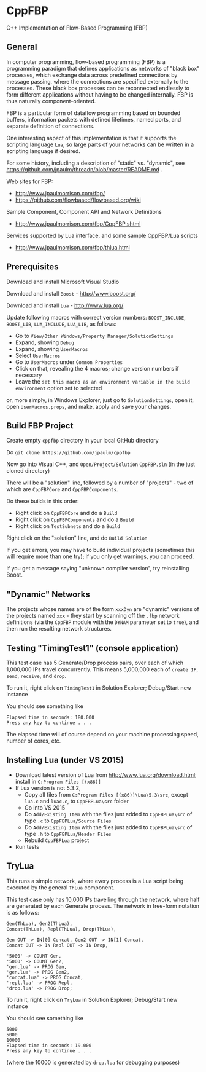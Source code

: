 CppFBP
===

C++ Implementation of Flow-Based Programming (FBP)

General
---

In computer programming, flow-based programming (FBP) is a programming paradigm that defines applications as networks of "black box" processes, which exchange data across predefined connections by message passing, where the connections are specified externally to the processes. These black box processes can be reconnected endlessly to form different applications without having to be changed internally. FBP is thus naturally component-oriented.

FBP is a particular form of dataflow programming based on bounded buffers, information packets with defined lifetimes, named ports, and separate definition of connections.

One interesting aspect of this implementation is that it supports the scripting language `Lua`, so large parts of your networks can be written in a scripting language if desired.

For some history, including a description of "static" vs. "dynamic", see https://github.com/jpaulm/threadn/blob/master/README.md .

Web sites for FBP: 
* http://www.jpaulmorrison.com/fbp/
* https://github.com/flowbased/flowbased.org/wiki

Sample Component, Component API and Network Definitions
* http://www.jpaulmorrison.com/fbp/CppFBP.shtml
 
Services supported by Lua interface, and some sample CppFBP/Lua scripts
* http://www.jpaulmorrison.com/fbp/thlua.html


Prerequisites
---

Download and install Microsoft Visual Studio

Download and install `Boost` - http://www.boost.org/

Download and install `Lua` - http://www.lua.org/

Update following macros with correct version numbers: `BOOST_INCLUDE`, `BOOST_LIB`, `LUA_INCLUDE`, `LUA_LIB`, as follows:
- Go to `View/Other Windows/Property Manager/SolutionSettings`
- Expand, showing `Debug`
- Expand, showing `UserMacros`
- Select `UserMacros`
- Go to `UserMacros` under `Common Properties`
- Click on that, revealing the 4 macros; change version numbers if necessary
- Leave the `set this macro as an environment variable in the build environment` option set to selected
 
or, more simply, in Windows Explorer, just go to `SolutionSettings`, open it, open `UserMacros.props`, and make, apply and save your changes.


Build FBP Project
---

Create empty `cppfbp` directory in your local GitHub directory

Do `git clone https://github.com/jpaulm/cppfbp`

Now go into Visual C++, and `Open/Project/Solution` `CppFBP.sln` (in the just cloned directory)

There will be a "solution" line, followed by a number of "projects" - two of which are `CppFBPCore` and `CppFBPComponents`.
 
Do these builds in this order:
- Right click on `CppFBPCore` and do a `Build`
- Right click on `CppFBPComponents` and do a `Build`
- Right click on `TestSubnets` and do a `Build`

Right click on the "solution" line, and do `Build Solution`

If you get errors, you may have to build individual projects (sometimes this will require more than one try); if you only get warnings, you can proceed.

If you get a message saying "unknown compiler version", try reinstalling Boost.

"Dynamic" Networks
---

The projects whose names are of the form `xxxDyn` are "dynamic" versions of the projects named `xxx` - they start by scanning off the `.fbp` network definitions (via the `CppFBP` module with the `DYNAM` parameter set to `true`), and then run the resulting network structures.


Testing "TimingTest1" (console application)
---

This test case has 5 Generate/Drop process pairs, over each of which 1,000,000 IPs travel concurrently.  This means 5,000,000 each of `create IP`, `send`, `receive`, and `drop`.  

To run it, right click on `TimingTest1` in Solution Explorer; Debug/Start new instance

You should see something like

    Elapsed time in seconds: 180.000
    Press any key to continue . . .

The elapsed time will of course depend on your machine processing speed, number of cores, etc.

Installing Lua (under VS 2015)
---
- Download latest version of Lua from http://www.lua.org/download.html; install in `C:Program Files [(x86)]`
- If Lua version is not 5.3.2, 
  - Copy all files from `C:Program Files [(x86)]\Lua\5.3\src`, except `lua.c` and `luac.c`, to `CppFBPLua\src` folder
  - Go into VS 2015
  - Do `Add/Existing Item` with the files just added to `CppFBPLua\src` of type `.c` to `CppFBPLua/Source Files`
  - Do `Add/Existing Item` with the files just added to `CppFBPLua\src` of type `.h` to `CppFBPLua/Header Files`
  - Rebuild `CppFBPLua` project
- Run tests

TryLua
---

This runs a simple network, where every process is a Lua script being executed by the general `ThLua` component.

This test case only has 10,000 IPs travelling through the network, where half are generated by each Generate process.  The network in free-form notation is as follows:

    Gen(ThLua), Gen2(ThLua), 
    Concat(ThLua), Repl(ThLua), Drop(ThLua),

    Gen OUT -> IN[0] Concat, Gen2 OUT -> IN[1] Concat,
    Concat OUT -> IN Repl OUT -> IN Drop,

    '5000' -> COUNT Gen,
    '5000' -> COUNT Gen2,
    'gen.lua' -> PROG Gen, 
    'gen.lua' -> PROG Gen2,
    'concat.lua' -> PROG Concat,
    'repl.lua' -> PROG Repl,
    'drop.lua' -> PROG Drop;


To run it, right click on `TryLua` in Solution Explorer; Debug/Start new instance

You should see something like

    5000
    5000
    10000
    Elapsed time in seconds: 19.000
    Press any key to continue . . .
    
(where the 10000 is generated by `drop.lua` for debugging purposes)    

